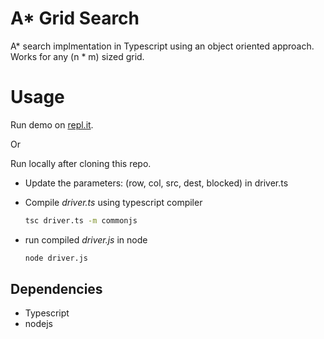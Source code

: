 # A\* Grid Search

A* search implmentation in Typescript using an object oriented approach. Works for any (n * m) sized grid.

# Usage

Run demo on [repl.it](https://repl.it/@AluBhorta/A-star-search-demo-TS).

Or 

Run locally after cloning this repo.

- Update the parameters: (row, col, src, dest, blocked) in driver.ts

- Compile _driver.ts_ using typescript compiler
  ```bash
  tsc driver.ts -m commonjs
  ```

- run compiled _driver.js_ in node
  ```bash
  node driver.js
  ```

## Dependencies

- Typescript
- nodejs
